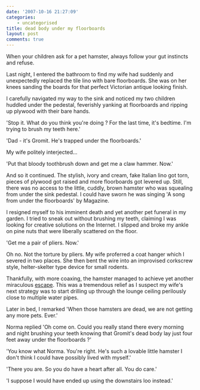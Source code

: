 ```yaml
---
date: '2007-10-16 21:27:09'
categories:
    - uncategorised
title: dead body under my floorboards
layout: post
comments: true
---
```

When your children ask for a pet hamster, always follow your gut
instincts and refuse.

Last night, I entered the bathroom to find my wife had suddenly and
unexpectedly replaced the tile lino with bare floorboards. She was on
her knees sanding the boards for that perfect Victorian antique looking
finish.

I carefully navigated my way to the sink and noticed my two children
huddled under the pedestal, feverishly yanking at floorboards and
ripping up plywood with their bare hands.

'Stop it. What do you think you're doing ? For the last time, it's
bedtime. I'm trying to brush my teeth here.'

'Dad - it's Gromit. He's trapped under the floorboards.'

My wife politely interjected...

'Put that bloody toothbrush down and get me a claw hammer. Now.'

And so it continued. The stylish, ivory and cream, fake Italian lino got
torn, pieces of plywood got raised and more floorboards got levered up.
Still, there was no access to the little, cuddly, brown hamster who was
squealing from under the sink pedestal. I could have sworn he was
singing 'A song from under the floorboards' by Magazine.

I resigned myself to his imminent death and yet another pet funeral in
my garden. I tried to sneak out without brushing my teeth, claiming I
was looking for creative solutions on the Internet. I slipped and broke
my ankle on pine nuts that were liberally scattered on the floor.

'Get me a pair of pliers. Now.'

Oh no. Not the torture by pliers. My wife proferred a coat hanger which
I severed in two places. She then bent the wire into an improvised
corkscrew style, helter-skelter type device for small rodents.

Thankfully, with more coaxing, the hamster managed to achieve yet
another miraculous
[escape](http://www.nbrightside.com/blog/2006/03/21/a-narrow-escape/).
This was a tremendous relief as I suspect my wife's next strategy was to
start drilling up through the lounge ceiling perilously close to
multiple water pipes.

Later in bed, I remarked 'When those hamsters are dead, we are not
getting any more pets. Ever.'

Norma replied 'Oh come on. Could you really stand there every morning
and night brushing your teeth knowing that Gromit's dead body lay just
four feet away under the floorboards ?'

'You know what Norma. You're right. He's such a lovable little hamster I
don't think I could have possibly lived with myself.'

'There you are. So you do have a heart after all. You do care.'

'I suppose I would have ended up using the downstairs loo instead.'
